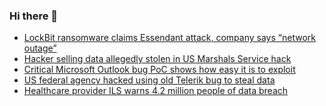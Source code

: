 ### Hi there 👋

<!--START_SECTION:feed-->
* [LockBit ransomware claims Essendant attack, company says  “network outage”](https://www.bleepingcomputer.com/news/security/lockbit-ransomware-claims-essendant-attack-company-says-network-outage-/)
* [Hacker selling data allegedly stolen in US Marshals Service hack](https://www.bleepingcomputer.com/news/security/hacker-selling-data-allegedly-stolen-in-us-marshals-service-hack/)
* [Critical Microsoft Outlook bug PoC shows how easy it is to exploit](https://www.bleepingcomputer.com/news/security/critical-microsoft-outlook-bug-poc-shows-how-easy-it-is-to-exploit/)
* [US federal agency hacked using old Telerik bug to steal data](https://www.bleepingcomputer.com/news/security/us-federal-agency-hacked-using-old-telerik-bug-to-steal-data/)
* [Healthcare provider ILS warns 4.2 million people of data breach](https://www.bleepingcomputer.com/news/security/healthcare-provider-ils-warns-42-million-people-of-data-breach/)
<!--END_SECTION:feed-->

<!--
**frankenk/frankenk** is a ✨ _special_ ✨ repository because its `README.md` (this file) appears on your GitHub profile.

Here are some ideas to get you started:

- 🔭 I’m currently working on ...
- 🌱 I’m currently learning ...
- 👯 I’m looking to collaborate on ...
- 🤔 I’m looking for help with ...
- 💬 Ask me about ...
- 📫 How to reach me: ...
- 😄 Pronouns: ...
- ⚡ Fun fact: ...
-->



